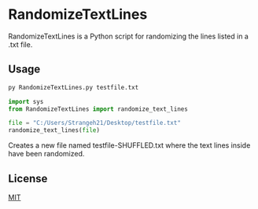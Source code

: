 # RandomizeTextLines

RandomizeTextLines is a Python script for randomizing the lines listed in a .txt file.

## Usage

```bash
py RandomizeTextLines.py testfile.txt
```

```python
import sys
from RandomizeTextLines import randomize_text_lines

file = "C:/Users/Strangeh21/Desktop/testfile.txt"
randomize_text_lines(file)
```
Creates a new file named testfile-SHUFFLED.txt where the text lines inside have been randomized.

## License
[MIT](https://choosealicense.com/licenses/mit/)